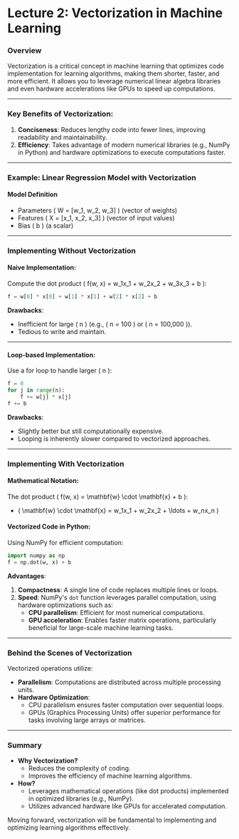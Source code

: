 # Lecture 2: Vectorization in Machine Learning

### Overview
Vectorization is a critical concept in machine learning that optimizes code implementation for learning algorithms, making them shorter, faster, and more efficient. It allows you to leverage numerical linear algebra libraries and even hardware accelerations like GPUs to speed up computations.

---

### Key Benefits of Vectorization:
1. **Conciseness**: Reduces lengthy code into fewer lines, improving readability and maintainability.
2. **Efficiency**: Takes advantage of modern numerical libraries (e.g., NumPy in Python) and hardware optimizations to execute computations faster.

---

### Example: Linear Regression Model with Vectorization
#### Model Definition
- Parameters \( W = [w_1, w_2, w_3] \) (vector of weights)  
- Features \( X = [x_1, x_2, x_3] \) (vector of input values)  
- Bias \( b \) (a scalar)

---

### Implementing Without Vectorization

#### Naive Implementation:
Compute the dot product \( f(w, x) = w_1x_1 + w_2x_2 + w_3x_3 + b \):
```python
f = w[0] * x[0] + w[1] * x[1] + w[2] * x[2] + b
```
**Drawbacks**:
- Inefficient for large \( n \) (e.g., \( n = 100 \) or \( n = 100,000 \)).
- Tedious to write and maintain.

---

#### Loop-based Implementation:
Use a for loop to handle larger \( n \):
```python
f = 0
for j in range(n):
    f += w[j] * x[j]
f += b
```
**Drawbacks**:
- Slightly better but still computationally expensive.
- Looping is inherently slower compared to vectorized approaches.

---

### Implementing With Vectorization

#### Mathematical Notation:
The dot product \( f(w, x) = \mathbf{w} \cdot \mathbf{x} + b \):
- \( \mathbf{w} \cdot \mathbf{x} = w_1x_1 + w_2x_2 + \ldots + w_nx_n \)

#### Vectorized Code in Python:
Using NumPy for efficient computation:
```python
import numpy as np
f = np.dot(w, x) + b
```

**Advantages**:
1. **Compactness**: A single line of code replaces multiple lines or loops.
2. **Speed**: NumPy's `dot` function leverages parallel computation, using hardware optimizations such as:
   - **CPU parallelism**: Efficient for most numerical computations.
   - **GPU acceleration**: Enables faster matrix operations, particularly beneficial for large-scale machine learning tasks.

---

### Behind the Scenes of Vectorization
Vectorized operations utilize:
- **Parallelism**: Computations are distributed across multiple processing units.
- **Hardware Optimization**:
  - CPU parallelism ensures faster computation over sequential loops.
  - GPUs (Graphics Processing Units) offer superior performance for tasks involving large arrays or matrices.

---

### Summary
- **Why Vectorization?**
  - Reduces the complexity of coding.
  - Improves the efficiency of machine learning algorithms.
- **How?**
  - Leverages mathematical operations (like dot products) implemented in optimized libraries (e.g., NumPy).
  - Utilizes advanced hardware like GPUs for accelerated computation.

Moving forward, vectorization will be fundamental to implementing and optimizing learning algorithms effectively.